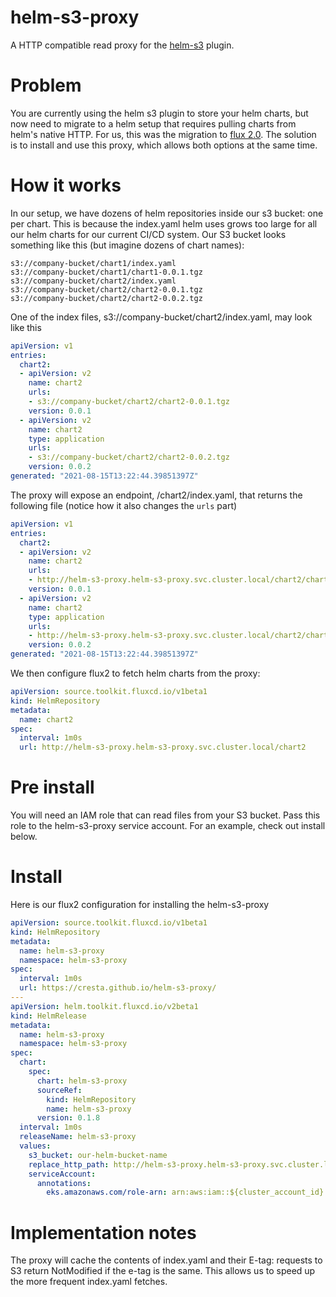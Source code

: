 # helm-s3-proxy
A HTTP compatible read proxy for the [helm-s3](https://github.com/hypnoglow/helm-s3) plugin.

# Problem

You are currently using the helm s3 plugin to store your helm charts, but now need to migrate to a helm setup that requires pulling charts from helm's native HTTP.  For us, this was the migration to [flux 2.0](https://github.com/fluxcd/flux2).  The solution is to install and use this proxy, which allows both options at the same time.

# How it works

In our setup, we have dozens of helm repositories inside our s3 bucket: one per chart.  This is because the index.yaml helm uses grows too large for all our helm charts for our current CI/CD system.  Our S3 bucket looks something like this (but imagine dozens of chart names):

```
s3://company-bucket/chart1/index.yaml
s3://company-bucket/chart1/chart1-0.0.1.tgz
s3://company-bucket/chart2/index.yaml
s3://company-bucket/chart2/chart2-0.0.1.tgz
s3://company-bucket/chart2/chart2-0.0.2.tgz
```

One of the index files, s3://company-bucket/chart2/index.yaml, may look like this

```yaml
apiVersion: v1
entries:
  chart2:
  - apiVersion: v2
    name: chart2
    urls:
    - s3://company-bucket/chart2/chart2-0.0.1.tgz
    version: 0.0.1
  - apiVersion: v2
    name: chart2
    type: application
    urls:
    - s3://company-bucket/chart2/chart2-0.0.2.tgz
    version: 0.0.2
generated: "2021-08-15T13:22:44.39851397Z"
```

The proxy will expose an endpoint, /chart2/index.yaml, that returns the following file (notice how it also changes the `urls` part)

```yaml
apiVersion: v1
entries:
  chart2:
  - apiVersion: v2
    name: chart2
    urls:
    - http://helm-s3-proxy.helm-s3-proxy.svc.cluster.local/chart2/chart2-0.0.1.tgz
    version: 0.0.1
  - apiVersion: v2
    name: chart2
    type: application
    urls:
    - http://helm-s3-proxy.helm-s3-proxy.svc.cluster.local/chart2/chart2-0.0.2.tgz
    version: 0.0.2
generated: "2021-08-15T13:22:44.39851397Z"
```

We then configure flux2 to fetch helm charts from the proxy:

```yaml
apiVersion: source.toolkit.fluxcd.io/v1beta1
kind: HelmRepository
metadata:
  name: chart2
spec:
  interval: 1m0s
  url: http://helm-s3-proxy.helm-s3-proxy.svc.cluster.local/chart2
```

# Pre install

You will need an IAM role that can read files from your S3 bucket.  Pass this role to the helm-s3-proxy service account.  For an example, check out install below.

# Install

Here is our flux2 configuration for installing the helm-s3-proxy

```yaml
apiVersion: source.toolkit.fluxcd.io/v1beta1
kind: HelmRepository
metadata:
  name: helm-s3-proxy
  namespace: helm-s3-proxy
spec:
  interval: 1m0s
  url: https://cresta.github.io/helm-s3-proxy/
---
apiVersion: helm.toolkit.fluxcd.io/v2beta1
kind: HelmRelease
metadata:
  name: helm-s3-proxy
  namespace: helm-s3-proxy
spec:
  chart:
    spec:
      chart: helm-s3-proxy
      sourceRef:
        kind: HelmRepository
        name: helm-s3-proxy
      version: 0.1.8
  interval: 1m0s
  releaseName: helm-s3-proxy
  values:
    s3_bucket: our-helm-bucket-name
    replace_http_path: http://helm-s3-proxy.helm-s3-proxy.svc.cluster.local
    serviceAccount:
      annotations:
        eks.amazonaws.com/role-arn: arn:aws:iam::${cluster_account_id}:role/${cluster_env}-eks-helm-bucket-read-role
```

# Implementation notes

The proxy will cache the contents of index.yaml and their E-tag: requests to S3 return NotModified if the e-tag is the same.  This allows us to speed up the more frequent index.yaml fetches.

